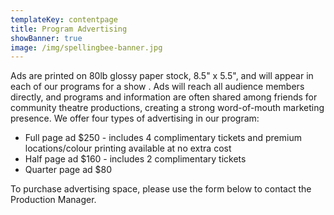 ```yaml
---
templateKey: contentpage
title: Program Advertising
showBanner: true
image: /img/spellingbee-banner.jpg
---
```

Ads are printed on 80lb glossy paper stock, 8.5" x 5.5", and will appear in each of our programs for a show . Ads will reach all audience members directly, and programs and information are often shared among friends for community theatre productions, creating a strong word-of-mouth marketing presence. We offer four types of advertising in our program:

* Full page ad $250 - includes 4 complimentary tickets and premium locations/colour printing available at no extra cost
* Half page ad $160 - includes 2 complimentary tickets
* Quarter page ad $80

To purchase advertising space, please use the form below to contact the Production Manager.